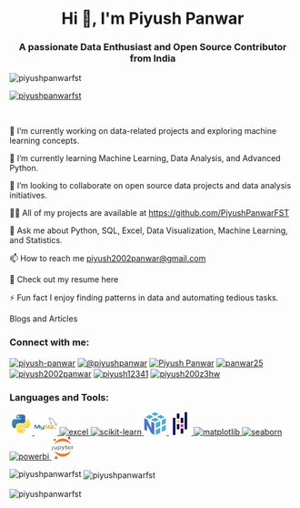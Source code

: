 <h1 align="center">Hi 👋, I'm Piyush Panwar</h1> <h3 align="center">A passionate Data Enthusiast and Open Source Contributor from India</h3> <p align="left"> <img src="https://komarev.com/ghpvc/?username=piyushpanwarfst&label=Profile%20views&color=0e75b6&style=flat" alt="piyushpanwarfst" /> </p> <p align="left"> <a href="https://github.com/ryo-ma/github-profile-trophy"><img src="https://github-profile-trophy.vercel.app/?username=piyushpanwarfst" alt="piyushpanwarfst" /></a> </p> <p align="left"> <a href="https://twitter.com/" target="blank"><img src="https://img.shields.io/twitter/follow/?logo=twitter&style=for-the-badge" alt="" /></a> </p>
🔭 I’m currently working on data-related projects and exploring machine learning concepts.

🌱 I’m currently learning Machine Learning, Data Analysis, and Advanced Python.

👯 I’m looking to collaborate on open source data projects and data analysis initiatives.

👨‍💻 All of my projects are available at https://github.com/PiyushPanwarFST

💬 Ask me about Python, SQL, Excel, Data Visualization, Machine Learning, and Statistics.

📫 How to reach me piyush2002panwar@gmail.com

📄 Check out my resume here

⚡ Fun fact I enjoy finding patterns in data and automating tedious tasks.

Blogs and Articles
<!-- BLOG-POST-LIST:START --> <!-- BLOG-POST-LIST:END -->
<h3 align="left">Connect with me:</h3> <p align="left"> <a href="https://linkedin.com/in/piyush-panwar" target="blank"><img align="center" src="https://raw.githubusercontent.com/rahuldkjain/github-profile-readme-generator/master/src/images/icons/Social/linked-in-alt.svg" alt="piyush-panwar" height="30" width="40" /></a> <a href="https://medium.com/@piyushpanwar" target="blank"><img align="center" src="https://raw.githubusercontent.com/rahuldkjain/github-profile-readme-generator/master/src/images/icons/Social/medium.svg" alt="@piyushpanwar" height="30" width="40" /></a> <a href="https://www.youtube.com/channel/UCMq8CkCe8lpPosaioF8Cbxw" target="blank"><img align="center" src="https://raw.githubusercontent.com/rahuldkjain/github-profile-readme-generator/master/src/images/icons/Social/youtube.svg" alt="Piyush Panwar" height="30" width="40" /></a> <a href="https://www.codechef.com/users/panwar25" target="blank"><img align="center" src="https://cdn.jsdelivr.net/npm/simple-icons@3.1.0/icons/codechef.svg" alt="panwar25" height="30" width="40" /></a> <a href="https://www.hackerrank.com/piyush2002panwar" target="blank"><img align="center" src="https://raw.githubusercontent.com/rahuldkjain/github-profile-readme-generator/master/src/images/icons/Social/hackerrank.svg" alt="piyush2002panwar" height="30" width="40" /></a> <a href="https://leetcode.com/piyush12341" target="blank"><img align="center" src="https://raw.githubusercontent.com/rahuldkjain/github-profile-readme-generator/master/src/images/icons/Social/leet-code.svg" alt="piyush12341" height="30" width="40" /></a> <a href="https://auth.geeksforgeeks.org/user/piyush200z3hw" target="blank"><img align="center" src="https://raw.githubusercontent.com/rahuldkjain/github-profile-readme-generator/master/src/images/icons/Social/geeks-for-geeks.svg" alt="piyush200z3hw" height="30" width="40" /></a> </p>

<h3 align="left">Languages and Tools:</h3> <p align="left"> <a href="https://www.python.org" target="_blank" rel="noreferrer"> <img src="https://raw.githubusercontent.com/devicons/devicon/master/icons/python/python-original.svg" alt="python" width="40" height="40"/> </a> <a href="https://www.mysql.com/" target="_blank" rel="noreferrer"> <img src="https://raw.githubusercontent.com/devicons/devicon/master/icons/mysql/mysql-original-wordmark.svg" alt="mysql" width="40" height="40"/> </a> <a href="https://www.microsoft.com/en-us/microsoft-365/excel" target="_blank" rel="noreferrer"> <img src="https://upload.wikimedia.org/wikipedia/commons/8/87/Microsoft_Excel_2013_logo.svg" alt="excel" width="40" height="40"/> </a> <a href="https://scikit-learn.org/" target="_blank" rel="noreferrer"> <img src="https://upload.wikimedia.org/wikipedia/commons/0/05/Scikit_learn_logo_small.svg" alt="scikit-learn" width="40" height="40"/> </a> <a href="https://numpy.org/" target="_blank" rel="noreferrer"> <img src="https://raw.githubusercontent.com/devicons/devicon/master/icons/numpy/numpy-original.svg" alt="numpy" width="40" height="40"/> </a> <a href="https://pandas.pydata.org/" target="_blank" rel="noreferrer"> <img src="https://raw.githubusercontent.com/devicons/devicon/master/icons/pandas/pandas-original.svg" alt="pandas" width="40" height="40"/> </a> <a href="https://matplotlib.org/" target="_blank" rel="noreferrer"> <img src="https://upload.wikimedia.org/wikipedia/commons/8/84/Matplotlib_icon.svg" alt="matplotlib" width="40" height="40"/> </a> <a href="https://seaborn.pydata.org/" target="_blank" rel="noreferrer"> <img src="https://seaborn.pydata.org/_images/logo-mark-lightbg.svg" alt="seaborn" width="40" height="40"/> </a> <a href="https://powerbi.microsoft.com/" target="_blank" rel="noreferrer"> <img src="https://upload.wikimedia.org/wikipedia/commons/c/cf/New_Power_BI_Logo.svg" alt="powerbi" width="40" height="40"/> </a> <a href="https://jupyter.org/" target="_blank" rel="noreferrer"> <img src="https://raw.githubusercontent.com/devicons/devicon/master/icons/jupyter/jupyter-original-wordmark.svg" alt="jupyter" width="40" height="40"/> </a> </p>

<p><img align="left" src="https://github-readme-stats.vercel.app/api/top-langs?username=piyushpanwarfst&show_icons=true&locale=en&layout=compact" alt="piyushpanwarfst" /></p> <p>&nbsp;<img align="center" src="https://github-readme-stats.vercel.app/api?username=piyushpanwarfst&show_icons=true&locale=en" alt="piyushpanwarfst" /></p> <p><img align="center" src="https://github-readme-streak-stats.herokuapp.com/?user=piyushpanwarfst&" alt="piyushpanwarfst" /></p>

